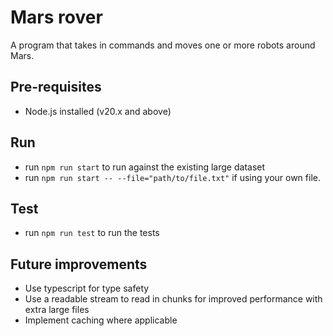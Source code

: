 # Mars rover
A program that takes in commands and moves one or more robots around
Mars.

## Pre-requisites
- Node.js installed (v20.x and above)

## Run
- run `npm run start` to run against the existing large dataset
- run `npm run start -- --file="path/to/file.txt"` if using your own file.

## Test
- run `npm run test` to run the tests

## Future improvements
- Use typescript for type safety
- Use a readable stream to read in chunks for improved performance with extra large files
- Implement caching where applicable
